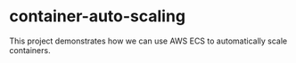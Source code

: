 # container-auto-scaling
This project demonstrates how we can use AWS ECS to automatically scale containers.

